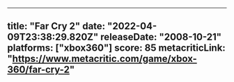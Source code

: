 
---
title: "Far Cry 2"
date: "2022-04-09T23:38:29.820Z"
releaseDate: "2008-10-21"
platforms: ["xbox360"]
score: 85
metacriticLink: "https://www.metacritic.com/game/xbox-360/far-cry-2"
---
